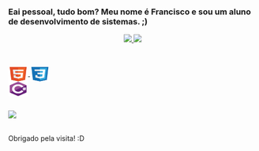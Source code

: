 ### Eai pessoal, tudo bom? Meu nome é Francisco e sou um aluno de desenvolvimento de sistemas. ;) 
<div align="center">
  <a href="https://github.com/ppro01">
  <img height="180em" src="https://github-readme-stats.vercel.app/api?username=ppro01&show_icons=true&theme=radical&include_all_commits=true&count_private=true"/>
  <img height="180em" src="https://github-readme-stats.vercel.app/api/top-langs/?username=ppro01&layout=demo&langs_count=7&theme=radical"/>
</div>
  
  ##
  
<div style="display: inline_block"><br>
  <img align="center" alt="Rafa-HTML" height="30" width="40" src="https://raw.githubusercontent.com/devicons/devicon/master/icons/html5/html5-original.svg">
  <img align="center" alt="Rafa-CSS" height="30" width="40" src="https://raw.githubusercontent.com/devicons/devicon/master/icons/css3/css3-original.svg">
</div>
 <img align="center" alt="Rafa-csharp" height="30" width="40" src="https://raw.githubusercontent.com/devicons/devicon/master/icons/csharp/csharp-original.svg">
</div>

  ##

<div> 
  <a href="https://www.instagram.com/ppero01/" target="_blank"><img src="https://img.shields.io/badge/-Instagram-%23E4405F?style=for-the-badge&logo=instagram&logoColor=white" target="_blank"></a>
</div>
  
  ##
  
  Obrigado pela visita! :D
